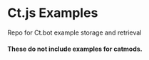 # Ct.js Examples
Repo for Ct.bot example storage and retrieval

#### These do not include examples for catmods.
